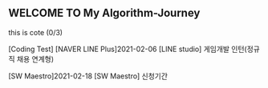 ## WELCOME TO My Algorithm-Journey


this is cote (0/3)

[Coding Test]
[NAVER LINE Plus]2021-02-06 [LINE studio] 게임개발 인턴(정규직 채용 연계형)

[SW Maestro]2021-02-18 [SW Maestro] 신청기간
